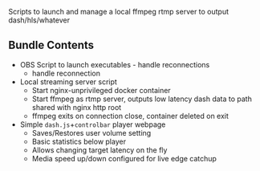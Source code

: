 Scripts to launch and manage a local ffmpeg rtmp server to output dash/hls/whatever

## Bundle Contents
- OBS Script to launch executables - handle reconnections
  - handle reconnection
- Local streaming server script
  - Start nginx-unprivileged docker container
  - Start ffmpeg as rtmp server, outputs low latency dash data to path shared with nginx http root
  - ffmpeg exits on connection close, container deleted on exit
- Simple `dash.js`+`controlbar` player webpage
  - Saves/Restores user volume setting
  - Basic statistics below player
  - Allows changing target latency on the fly
  - Media speed up/down configured for live edge catchup

